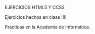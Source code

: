EJERCICIOS HTML5 Y CCS3

Ejercicios  hechos en clase !!!!

Prácticas en la Academia de Informática.

